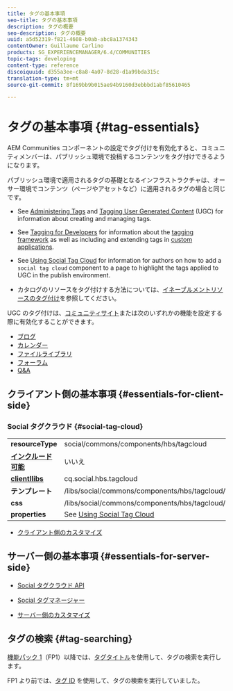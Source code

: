 ```yaml
---
title: タグの基本事項
seo-title: タグの基本事項
description: タグの概要
seo-description: タグの概要
uuid: a5d52319-f821-4608-b0ab-abc8a1374343
contentOwner: Guillaume Carlino
products: SG_EXPERIENCEMANAGER/6.4/COMMUNITIES
topic-tags: developing
content-type: reference
discoiquuid: d355a3ee-c8a8-4a07-8d28-d1a99bda315c
translation-type: tm+mt
source-git-commit: 8f169bb9b015ae94b9160d3ebbbd1abf85610465

---
```



# タグの基本事項 {#tag-essentials}

AEM Communities コンポーネントの設定でタグ付けを有効化すると、コミュニティメンバーは、パブリッシュ環境で投稿するコンテンツをタグ付けできるようになります。

パブリッシュ環境で適用されるタグの基礎となるインフラストラクチャは、オーサー環境でコンテンツ（ページやアセットなど）に適用されるタグの場合と同じです。

* See [Administering Tags](../../help/sites-administering/tags.md) and [Tagging User Generated Content](tag-ugc.md) (UGC) for information about creating and managing tags.

* See [Tagging for Developers](../../help/sites-developing/tags.md) for information about the [tagging framework](../../help/sites-developing/framework.md) as well as including and extending tags in [custom applications](../../help/sites-developing/building.md).

* See [Using Social Tag Cloud](tagcloud.md) for information for authors on how to add a `social tag cloud` component to a page to highlight the tags applied to UGC in the publish environment.

* カタログのリソースをタグ付けする方法については、[イネーブルメントリソースのタグ付け](tag-resources.md)を参照してください。

UGC のタグ付けは、[コミュニティサイト](sites-console.md#tagging)または次のいずれかの機能を設定する際に有効化することができます。

* [ブログ](blog-feature.md)
* [カレンダー](calendar.md)
* [ファイルライブラリ](file-library.md)
* [フォーラム](forum.md)
* [Q&amp;A](working-with-qna.md)

## クライアント側の基本事項 {#essentials-for-client-side}

### Social タグクラウド {#social-tag-cloud}

<table> 
 <tbody>
  <tr>
   <td> <strong>resourceType</strong></td> 
   <td>social/commons/components/hbs/tagcloud</td> 
  </tr>
  <tr>
   <td> <a href="scf.md#add-or-include-a-communities-component"><strong>インクルード可能</strong></a></td> 
   <td>いいえ</td> 
  </tr>
  <tr>
   <td> <a href="clientlibs.md"><strong>clientllibs</strong></a></td> 
   <td>cq.social.hbs.tagcloud</td> 
  </tr>
  <tr>
   <td> <strong>テンプレート</strong></td> 
   <td> /libs/social/commons/components/hbs/tagcloud/tagcloud.hbs<br /> </td> 
  </tr>
  <tr>
   <td> <strong>css</strong></td> 
   <td> /libs/social/commons/components/hbs/tagcloud/clientlibs/tagcloud.css</td> 
  </tr>
  <tr>
   <td><strong>properties</strong></td> 
   <td>See <a href="tagcloud.md">Using Social Tag Cloud</a></td> 
  </tr>
 </tbody>
</table>

* [クライアント側のカスタマイズ](client-customize.md)

## サーバー側の基本事項 {#essentials-for-server-side}

* [Social タグクラウド API](https://helpx.adobe.com/experience-manager/6-4/sites/developing/using/reference-materials/javadoc/com/adobe/cq/social/commons/tagcloud/api/package-summary.html)

* [Social タグマネージャー](https://helpx.adobe.com/experience-manager/6-4/sites/developing/using/reference-materials/javadoc/com/adobe/cq/social/commons/tagging/package-summary.html)

* [サーバー側のカスタマイズ](server-customize.md)

## タグの検索 {#tag-searching}

[機能パック 1](deploy-communities.md#latestfeaturepack)（FP1）以降では、[タグタイトル](../../help/sites-developing/framework.md#tag-characteristics)を使用して、タグの検索を実行します。

FP1 より前では、[タグ ID](../../help/sites-developing/framework.md#tagid) を使用して、タグの検索を実行していました。
